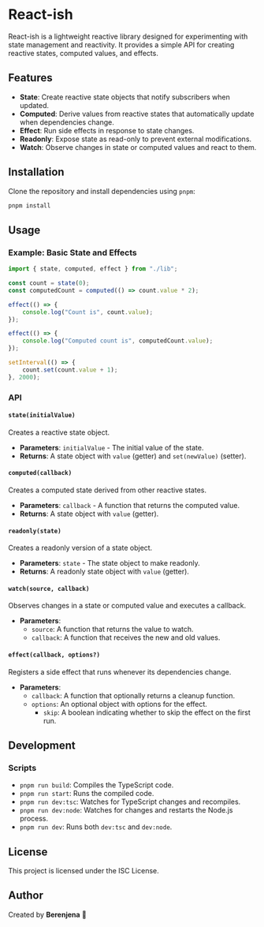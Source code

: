 # React-ish

React-ish is a lightweight reactive library designed for experimenting with state management and reactivity. It provides a simple API for creating reactive states, computed values, and effects.

## Features

-   **State**: Create reactive state objects that notify subscribers when updated.
-   **Computed**: Derive values from reactive states that automatically update when dependencies change.
-   **Effect**: Run side effects in response to state changes.
-   **Readonly**: Expose state as read-only to prevent external modifications.
-   **Watch**: Observe changes in state or computed values and react to them.

## Installation

Clone the repository and install dependencies using `pnpm`:

```bash
pnpm install
```

## Usage

### Example: Basic State and Effects

```typescript
import { state, computed, effect } from "./lib";

const count = state(0);
const computedCount = computed(() => count.value * 2);

effect(() => {
	console.log("Count is", count.value);
});

effect(() => {
	console.log("Computed count is", computedCount.value);
});

setInterval(() => {
	count.set(count.value + 1);
}, 2000);
```

### API

#### `state(initialValue)`

Creates a reactive state object.

-   **Parameters**: `initialValue` - The initial value of the state.
-   **Returns**: A state object with `value` (getter) and `set(newValue)` (setter).

#### `computed(callback)`

Creates a computed state derived from other reactive states.

-   **Parameters**: `callback` - A function that returns the computed value.
-   **Returns**: A state object with `value` (getter).

#### `readonly(state)`

Creates a readonly version of a state object.

-   **Parameters**: `state` - The state object to make readonly.
-   **Returns**: A readonly state object with `value` (getter).

#### `watch(source, callback)`

Observes changes in a state or computed value and executes a callback.

-   **Parameters**:
    -   `source`: A function that returns the value to watch.
    -   `callback`: A function that receives the new and old values.

#### `effect(callback, options?)`

Registers a side effect that runs whenever its dependencies change.

-   **Parameters**:
    -   `callback`: A function that optionally returns a cleanup function.
    -   `options`: An optional object with options for the effect.
        -   `skip`: A boolean indicating whether to skip the effect on the first run.

## Development

### Scripts

-   `pnpm run build`: Compiles the TypeScript code.
-   `pnpm run start`: Runs the compiled code.
-   `pnpm run dev:tsc`: Watches for TypeScript changes and recompiles.
-   `pnpm run dev:node`: Watches for changes and restarts the Node.js process.
-   `pnpm run dev`: Runs both `dev:tsc` and `dev:node`.

## License

This project is licensed under the ISC License.

## Author

Created by **Berenjena** 🍆

